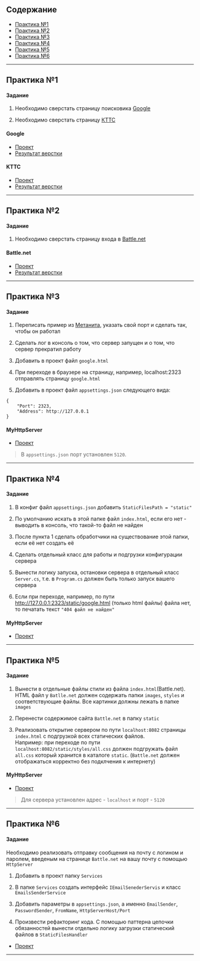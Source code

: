 
## Содержание

- [Практика №1](#практика-1)
- [Практика №2](#практика-2)
- [Практика №3](#практика-3)
- [Практика №4](#практика-4)
- [Практика №5](#практика-5)
- [Практика №6](#практика-6)

---


## Практика №1

#### Задание

1) Необходимо сверстать страницу поиcковика [Google](https://www.google.com/)

2) Необходимо сверстать страницу [КТТС](https://kttc.ru/wot/ru/)

#### Google

- [Проект](https://github.com/2Jinx/www/tree/main/homework_1/Google "Проект")  
- [Результат верстки](https://2Jinx.github.io/www/homework_1/Google/ "Результат верстки")

#### KTTC

- [Проект](https://github.com/2Jinx/www/tree/main/homework_1/kttc "Проект")  
- [Результат верстки](https://2Jinx.github.io/www/homework_1/kttc/ "Результат верстки")

---

## Практика №2

#### Задание

1) Необходимо сверстать страницу входа в [Battle.net](https://eu.account.battle.net/login/ru/)

#### Battle.net

- [Проект](https://github.com/2Jinx/www/tree/main/homework_2/Battle.net "Проект")  
- [Результат верстки](https://2Jinx.github.io/www/homework_2/Battle.net/ "Результат верстки")

---

## Практика №3

#### Задание

1) Переписать пример из [Метанита](https://metanit.com/sharp/net/7.1.php), указать свой порт и сделать так, чтобы он работал

2) Сделать лог в консоль о том, что сервер запущен и о том, что сервер прекратил работу

3) Добавить в проект файл `google.html`

4) При переходе в браузере на страницу, например, localhost:2323 отправлять страницу `google.html`

5) Добавить в проект файл `appsettings.json` следующего вида:
```
{
    "Port": 2323,
    "Address": http://127.0.0.1
}
```

#### MyHttpServer

- [Проект](https://github.com/2Jinx/www/tree/main/homework_3/MyHttpServer "Проект")  

> В `appsettings.json` порт установлен `5120`.

---

## Практика №4

#### Задание

1) В конфиг файл `appsettings.json` добавить `StaticFilesPath = "static"`

2) По умолчанию искать в этой папке файл `index.html`, если его нет - выводить в консоль, что такой-то файл не найден

3) После пункта 1 сделать обработчики на существование этой папки, если её нет создать её

4) Сделать отдельный класс для работы и подгрузки конфигурации сервера

5) Вынести логику запуска, остановки сервера в отдельный класс `Server.cs`, т.е. в `Program.cs` должен быть только запуск вашего сервера

6) Если при переходе, например, по пути http://127.0.0.1:2323/static/google.html (только html файлы) файла нет, то печатать текст `"404 файл не найден"`

#### MyHttpServer

- [Проект](https://github.com/2Jinx/www/tree/main/homework_4/MyHttpServer "Проект") 

---

## Практика №5

#### Задание

1) Вынести в отдельные файлы стили из файла `index.html`(Battle.net).  HTML файл у `Batlle.net` должен содержать папки `images`, `styles` и соответствующие файлы. Все картинки должны лежать в папке `images`

2) Перенести содержимое сайта `Battle.net` в папку `static`

3) Реализовать открытие сервером по пути `localhost:8082` страницы `index.html` с подгрузкой всех статических файлов.    
Например: при переходе по пути `localhost:8082/static/styles/all.css` должен подгружать файл `all.css` который хранится в каталоге `static`. (`Battle.net` должен отображаться корректно без подклчения к интернету)

#### MyHttpServer

- [Проект](https://github.com/2Jinx/www/tree/main/homework_5/MyHttpServer "Проект") 

> Для сервера установлен адрес - `localhost` и порт - `5120`

---

## Практика №6 

#### Задание

Необходимо реализовать отправку сообщения  на почту с логином и паролем, введеным на странице `Battle.net` на вашу почту с помощью `HttpServer`
 
1) Добавить в проект папку `Services`

2) В папке `Services` создать интерфейс `IEmailSenederServis` и класс `EmailsSenderService`

3) Добавить параметры в `appsettings.json`, а именно `EmailSender`, `PasswordSender`, `FromName`, `HttpServerHost/Port`

4) Произвести рефакторинг кода. С помощью паттерна цепочки обязанностей вынести отдельно логику загрузки статический файлов в `StaticFilesHandler`

- [Проект](https://github.com/2Jinx/www/tree/main/homework_6/MyHttpServer "Проект") 

---
